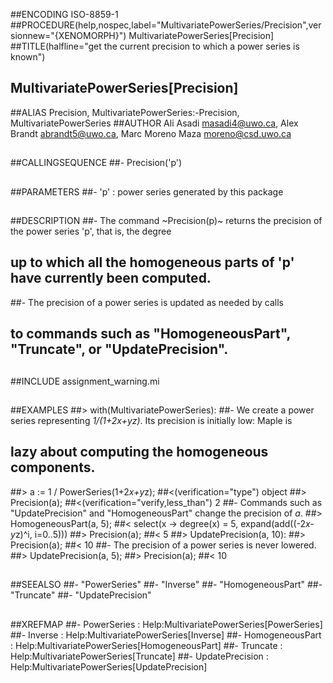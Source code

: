 ##ENCODING ISO-8859-1
##PROCEDURE(help,nospec,label="MultivariatePowerSeries/Precision",versionnew="{XENOMORPH}") MultivariatePowerSeries[Precision]
##TITLE(halfline="get the current precision to which a power series is known")
##    MultivariatePowerSeries[Precision]
##ALIAS Precision, MultivariatePowerSeries:-Precision, MultivariatePowerSeries
##AUTHOR Ali Asadi masadi4@uwo.ca, Alex Brandt abrandt5@uwo.ca, Marc Moreno Maza moreno@csd.uwo.ca
##
##CALLINGSEQUENCE
##- Precision('p')
##
##PARAMETERS
##- 'p' : power series generated by this package
##
##DESCRIPTION
##- The command ~Precision(p)~ returns the precision of the power series 'p', that is, the degree
##  up to which all the homogeneous parts of 'p' have currently been computed.
##- The precision of a power series is updated as needed by calls
##  to commands such as "HomogeneousPart", "Truncate", or "UpdatePrecision".
##
##INCLUDE assignment_warning.mi
##
##EXAMPLES
##> with(MultivariatePowerSeries):
##- We create a power series representing _1/(1+2*x+y*z)_. Its precision is initially low: Maple is
##  lazy about computing the homogeneous components.
##> a := 1 / PowerSeries(1+2*x+y*z);
##<(verification="type") object
##> Precision(a);
##<(verification="verify,less_than") 2
##- Commands such as "UpdatePrecision" and "HomogeneousPart" change the precision of _a_.
##> HomogeneousPart(a, 5);
##< select(x -> degree(x) = 5, expand(add((-2*x-y*z)^i, i=0..5)))
##> Precision(a);
##< 5
##> UpdatePrecision(a, 10):
##> Precision(a);
##< 10
##- The precision of a power series is never lowered.
##> UpdatePrecision(a, 5);
##> Precision(a);
##< 10
##
##SEEALSO
##- "PowerSeries"
##- "Inverse"
##- "HomogeneousPart"
##- "Truncate"
##- "UpdatePrecision"
##
##XREFMAP
##- PowerSeries : Help:MultivariatePowerSeries[PowerSeries]
##- Inverse : Help:MultivariatePowerSeries[Inverse]
##- HomogeneousPart : Help:MultivariatePowerSeries[HomogeneousPart]
##- Truncate : Help:MultivariatePowerSeries[Truncate]
##- UpdatePrecision : Help:MultivariatePowerSeries[UpdatePrecision]
